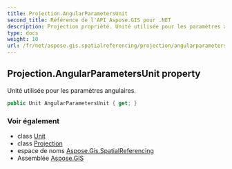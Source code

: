 ```yaml
---
title: Projection.AngularParametersUnit
second_title: Référence de l'API Aspose.GIS pour .NET
description: Projection propriété. Unité utilisée pour les paramètres angulaires.
type: docs
weight: 10
url: /fr/net/aspose.gis.spatialreferencing/projection/angularparametersunit/
---
```

## Projection.AngularParametersUnit property

Unité utilisée pour les paramètres angulaires.

```csharp
public Unit AngularParametersUnit { get; }
```

### Voir également

* class [Unit](../../unit/)
* class [Projection](../)
* espace de noms [Aspose.Gis.SpatialReferencing](../../projection/)
* Assemblée [Aspose.GIS](../../../)


